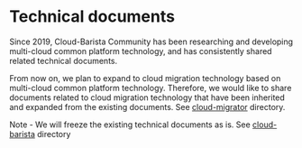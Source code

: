# Technical documents

Since 2019, Cloud-Barista Community has been researching and developing multi-cloud common platform technology, and has consistently shared related technical documents. 

From now on, we plan to expand to cloud migration technology based on multi-cloud common platform technology. Therefore, we would like to share documents related to cloud migration technology that have been inherited and expanded from the existing documents. See [cloud-migrator](https://github.com/cloud-barista/docs/tree/master/technical_docs/cloud-migrator "docs/technical_docs/cloud-migrator") directory.

Note - We will freeze the existing technical documents as is. See [cloud-barista](https://github.com/cloud-barista/docs/tree/master/technical_docs/cloud-barista "docs/technical_docs/cloud-barista") directory
